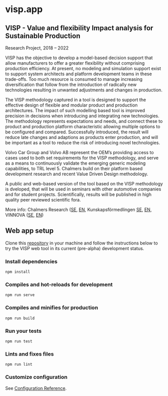 # visp.app

## VISP - Value and flexibility Impact analysis for Sustainable Production
Research Project, 2018 – 2022

VISP has the objective to develop a model-based decision support that allow manufacturers to offer a greater flexibility without comprising production efficiency. At present, no modeling and simulation support exist to support system architects and platform development teams in these trade-offs. Too much resource is consumed to manage increasing diversification that follow from the introduction of radically new technologies resulting in unwanted adjustments and changes in production.

The VISP methodology captured in a tool is designed to support the effective design of flexible and modular product and production architectures. The impact of such modelling based tool is improved precision in decisions when introducing and integrating new technologies. The methodology represents expectations and needs, and connect these to product and production platform characteristic allowing multiple options to be configured and compared. Successfully introduced, the result will reduce late changes and adaptions as products enter production, and will be important as a tool to reduce the risk of introducing novel technologies.

Volvo Car Group and Volvo AB represent the OEM’s providing access to cases used to both set requirements for the VISP methodology, and serve as a means to continuously validate the emerging generic modeling capabilities, to TRL level 5. Chalmers build on their platform based development research and recent Value Driven Design methodology.

A public and web-based version of the tool based on the VISP methodology is dveloped, that will be used in seminars with other automotive companies and for student projects. Scientifically, results will be published in high quality peer reviewed scientific fora.

More info: Chalmers Research ([SE](https://research.chalmers.se/project/?id=8430), [EN](https://research.chalmers.se/en/project/8430), Kunskapsförmedlingen [SE](https://kunskapsformedlingen.se/projekt/visp-varde-och-flexibilitetsinverkansanalys-for-hallbar-produktion/), [EN](https://kunskapsformedlingen.se/en/projects/visp-value-and-flexibility-impact-analysis-for-sustainable-production/), VINNOVA ([SE](https://www.vinnova.se/p/visp---varde-och-flexibilitetsinverkansanalys-for-hallbar-produktion/), [EN](https://www.vinnova.se/en/p/visp---value-and-flexibility-impact-analysis-for-sustainable-production/))

## Web app setup
Clone this [repository](https://github.com/sed-group/visp.app) in your machine and follow the instructions below to try the VISP web tool in its current (pre-alpha) development status.

### Install dependencies
```
npm install
```

### Compiles and hot-reloads for development
```
npm run serve
```

### Compiles and minifies for production
```
npm run build
```

### Run your tests
```
npm run test
```

### Lints and fixes files
```
npm run lint
```

### Customize configuration
See [Configuration Reference](https://cli.vuejs.org/config/).
